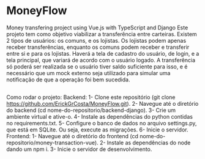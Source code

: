 # MoneyFlow
Money transfering project using Vue.js with TypeScript and Django
Este projeto tem como objetivo viabilizar a transferência entre carteiras. Existem 2 tipos de usuários: os comuns, e os lojistas. Os lojistas podem apenas receber transferências, enquanto os comuns podem receber e transferir entre si e para os lojistas.
Haverá a tela de cadastro do usuário, de login, e a tela principal, que variará de acordo com o usuário logado.
A transferência só poderá ser realizada se o usuário tiver saldo suficiente para isso, e é necessário que um mock externo seja utilizado para simular uma notificação de que a operação foi bem sucedida.
##
Como rodar o projeto:
Backend:
1- Clone este repositório (git clone https://github.com/ErickGrCosta/MoneyFlow.git).
2- Navegue até o diretório do backend (cd nome-do-repositorio/backend-django).
3- Crie um ambiente virtual e ative-o.
4- Instale as dependências do python contidas no requirements.txt.
5- Configure o banco de dados no arquivo settings.py, que está em SQLite. Ou seja, execute as migrações.
6- Inicie o servidor.
Frontend: 
1- Navegue até o diretório do frontend (cd nome-do-repositorio/money-transaction-vue).
2- Instale as dependências do node dando um npm i.
3- Inicie o servidor de desenvolvimento.
##
